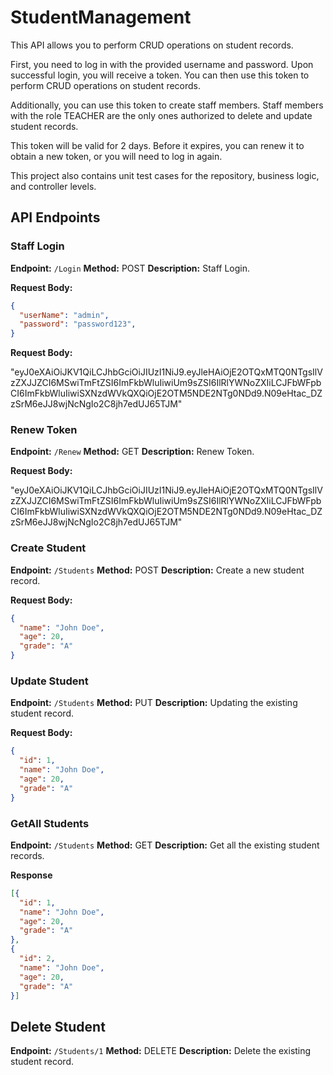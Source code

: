 # StudentManagement

This API allows you to perform CRUD operations on student records.

First, you need to log in with the provided username and password. Upon successful login, you will receive a token. You can then use this token to perform CRUD operations on student records. 

Additionally, you can use this token to create staff members. Staff members with the role TEACHER are the only ones authorized to delete and update student records.

This token will be valid for 2 days. Before it expires, you can renew it to obtain a new token, or you will need to log in again.

This project also contains unit test cases for the repository, business logic, and controller levels.

## API Endpoints

### Staff Login

**Endpoint:** `/Login`
**Method:** POST
**Description:** Staff Login.

**Request Body:**
```json
{
  "userName": "admin",
  "password": "password123",
}
```

**Request Body:**

"eyJ0eXAiOiJKV1QiLCJhbGciOiJIUzI1NiJ9.eyJleHAiOjE2OTQxMTQ0NTgsIlVzZXJJZCI6MSwiTmFtZSI6ImFkbWluIiwiUm9sZSI6IlRlYWNoZXIiLCJFbWFpbCI6ImFkbWluIiwiSXNzdWVkQXQiOjE2OTM5NDE2NTg0NDd9.N09eHtac_DZzSrM6eJJ8wjNcNgIo2C8jh7edUJ65TJM"

### Renew Token

**Endpoint:** `/Renew`
**Method:** GET
**Description:** Renew Token.


**Request Body:**

"eyJ0eXAiOiJKV1QiLCJhbGciOiJIUzI1NiJ9.eyJleHAiOjE2OTQxMTQ0NTgsIlVzZXJJZCI6MSwiTmFtZSI6ImFkbWluIiwiUm9sZSI6IlRlYWNoZXIiLCJFbWFpbCI6ImFkbWluIiwiSXNzdWVkQXQiOjE2OTM5NDE2NTg0NDd9.N09eHtac_DZzSrM6eJJ8wjNcNgIo2C8jh7edUJ65TJM"

### Create Student

**Endpoint:** `/Students`
**Method:** POST
**Description:** Create a new student record.

**Request Body:**
```json
{
  "name": "John Doe",
  "age": 20,
  "grade": "A"
}
```
### Update Student

**Endpoint:** `/Students`
**Method:** PUT
**Description:** Updating the existing student record.

**Request Body:**
```json
{
  "id": 1,
  "name": "John Doe",
  "age": 20,
  "grade": "A"
}
```
### GetAll Students
**Endpoint:** `/Students`
**Method:** GET
**Description:** Get all the existing student records.

**Response**
```json
[{
  "id": 1,
  "name": "John Doe",
  "age": 20,
  "grade": "A"
},
{
  "id": 2,
  "name": "John Doe",
  "age": 20,
  "grade": "A"
}]
```

## Delete Student
**Endpoint:** `/Students/1`
**Method:** DELETE
**Description:** Delete the existing student record.



